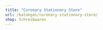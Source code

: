 ```yaml
---
title: "Coronary Stationary Store"
url: /batangas/coronary-stationary-store/
shop: Schreibwaren
---
```

